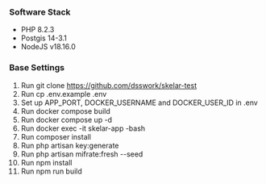 ### Software Stack
- PHP 8.2.3
- Postgis 14-3.1
- NodeJS v18.16.0

### Base Settings

1. Run git clone https://github.com/dsswork/skelar-test
2. Run cp .env.example .env
4. Set up APP_PORT, DOCKER_USERNAME and DOCKER_USER_ID in .env
5. Run docker compose build
6. Run docker compose up -d
7. Run docker exec -it skelar-app -bash 
8. Run composer install
9. Run php artisan key:generate
10. Run php artisan mifrate:fresh --seed
11. Run npm install
12. Run npm run build
